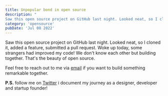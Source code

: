```yaml
---
title: Unpopular bond in open source
description: "
Saw this open source project on GitHub last night. Looked neat, so I cloned it, added a feature, submitted a pull request. Woke up today, some strangers had improved my code! We don't know each other but building together. That's the beauty of open source."
category: 'opensource'
pubDate: 'Jul 08 2022'
---
```


Saw this open source project on GitHub last night. Looked neat, so I cloned it, added a feature, submitted a pull request. Woke up today, some strangers had improved my code! We don't know each other but building together. That's the beauty of open source.

Feel free to reach out to me via [email](mailto:work@sanju.sh?subject=Let's%20Build%20Something%20Remarkable&body=Hi%20Sanju%2C%0A%0AI%20came%20across%20your%20projects%20and%20was%20impressed%20by%20it.%20I%20would%20love%20to%20discuss%20the%20possibility%20of%20collaborating%20on%20a%20new%20project.%20Looking%20forward%20to%20hearing%20from%20you.%0A%0ABest%20regards%2C%0A%5BYour%20Name%5D) if you want to build something remarkable together.

**P.S.** follow me on [Twitter](https://x.com/spikeysanju) i document my journey as a designer, developer and startup founder!